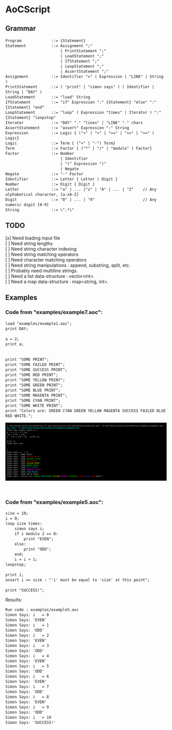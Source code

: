# AoCScript

## Grammar
	Program				::= {Statement}
	Statement			::= Assignment ";"
							| PrintStatement ";"
							| LoadStatement ";"
							| IfStatement ";"
							| LoopStatement ";"
							| AssertStatement ";"
	Assignment			::= Identifier "=" ( Expression | "LINE" | String )
	PrintStatement		::= ( "print" | "simon says" ) ( Identifier | String | "DAY" )
	LoadStatement		::= "load" String
	IfStatement			::= "if" Expression ":" {Statement} "else" ":" {Statement} "end"
	LoopStatement		::= "loop" ( Expression "times" | Iterator ) ":" {Statement} "loopstop"
	Iterator			::= "DAY" "." "lines" | "LINE" "." chars
	AssertStatement		::= "assert" Expression ":" String
	Expression			::= Logic { ("<" | ">" | "==" | "<=" | ">=" ) Logic}
	Logic				::= Term { ("+" | "-") Term}
	Term				::= Factor { ("*" | "/" | "modulo" ) Factor}
	Factor				::= Number
							| Identifier
							| "(" Expression ")"
							| Negate
	Negate				::= "-" Factor
	Identifier			::= Letter { Letter | Digit }
	Number				::= Digit { Digit }
	Letter				::=	"a" | ... |"z" | "A" | ... | "Z"    // Any alphabetical character, [a-zA-Z]
	Digit				::= "0" | ... | "9"						// Any numeric digit [0-9]
	String				::= \".*\"

## TODO
[x] Need loading input file<br/>
[ ] Need string lengths<br/>
[ ] Need string character indexing<br/>
[ ] Need string matching operators<br/>
[ ] Need character matching operators<br/>
[ ] Need string manipulations : append, substring, split, etc.<br/>
[ ] Probably need multiline strings.<br/>
[ ] Need a list data-structure : vector\<int\>.<br/>
[ ] Need a map data-structure : map<string, int>.<br/>

## Examples

### Code from "examples/example7.aoc":

	load "examples/example1.aoc";
	print DAY;

	a = 2;
	print a;


	print "SOME PRINT";
	print "SOME FAILED PRINT";
	print "SOME SUCCESS PRINT";
	print "SOME RED PRINT";
	print "SOME YELLOW PRINT";
	print "SOME GREEN PRINT";
	print "SOME BLUE PRINT";
	print "SOME MAGENTA PRINT";
	print "SOME CYAN PRINT";
	print "SOME WHITE PRINT";
	print "Colors are: GREEN CYAN GREEN YELLOW MAGENTA SUCCESS FAILED BLUE RED WHITE.";

![Example7 Output](/screenshots/example7.aoc.png)

<br/>

### Code from "examples/example5.aoc":

	size = 10;
	i = 0;
	loop size times:
		simon says i;
		if i modulo 2 == 0:
			print "EVEN";
		else:
			print "ODD";
		end;
		i = i + 1;
	loopstop;

	print i;
	assert i == size : "'i' must be equal to 'size' at this point";

	print "SUCCESS!";

Results:

	Run code : examples/example5.aoc
	Simon Says: i   = 0
	Simon Says: 'EVEN'
	Simon Says: i   = 1
	Simon Says: 'ODD'
	Simon Says: i   = 2
	Simon Says: 'EVEN'
	Simon Says: i   = 3
	Simon Says: 'ODD'
	Simon Says: i   = 4
	Simon Says: 'EVEN'
	Simon Says: i   = 5
	Simon Says: 'ODD'
	Simon Says: i   = 6
	Simon Says: 'EVEN'
	Simon Says: i   = 7
	Simon Says: 'ODD'
	Simon Says: i   = 8
	Simon Says: 'EVEN'
	Simon Says: i   = 9
	Simon Says: 'ODD'
	Simon Says: i   = 10
	Simon Says: 'SUCCESS!'